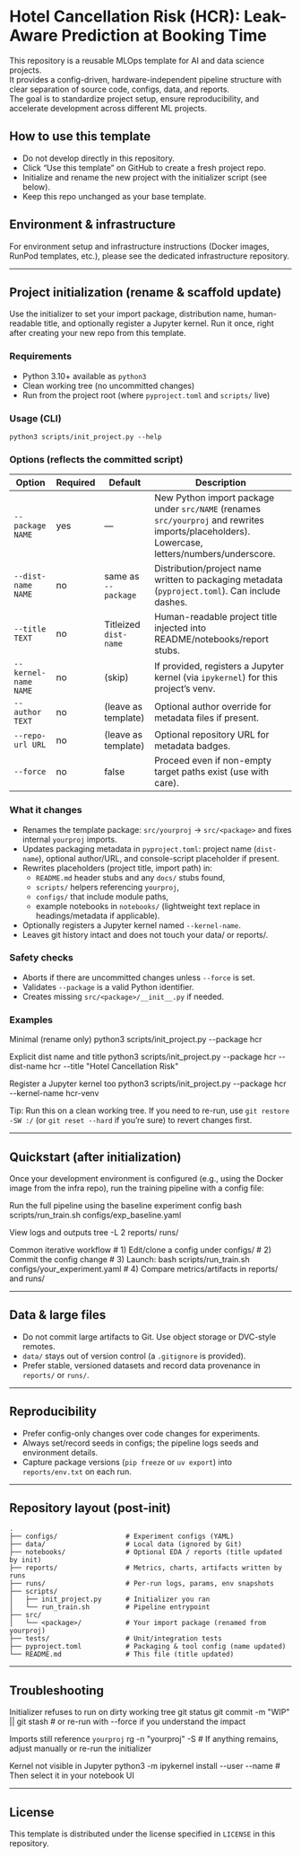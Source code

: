 # Hotel Cancellation Risk (HCR): Leak-Aware Prediction at Booking Time

This repository is a reusable MLOps template for AI and data science projects.  
It provides a config-driven, hardware-independent pipeline structure with clear separation of source code, configs, data, and reports.  
The goal is to standardize project setup, ensure reproducibility, and accelerate development across different ML projects.

## How to use this template
- Do not develop directly in this repository.
- Click “Use this template” on GitHub to create a fresh project repo.
- Initialize and rename the new project with the initializer script (see below).
- Keep this repo unchanged as your base template.

## Environment & infrastructure
For environment setup and infrastructure instructions (Docker images, RunPod templates, etc.), please see the dedicated infrastructure repository.

---

## Project initialization (rename & scaffold update)

Use the initializer to set your import package, distribution name, human-readable title, and optionally register a Jupyter kernel. Run it once, right after creating your new repo from this template.

### Requirements
- Python 3.10+ available as `python3`
- Clean working tree (no uncommitted changes)
- Run from the project root (where `pyproject.toml` and `scripts/` live)

### Usage (CLI)
    python3 scripts/init_project.py --help

### Options (reflects the committed script)
| Option | Required | Default | Description |
|-------|----------|---------|-------------|
| `--package NAME` | yes | — | New Python import package under `src/NAME` (renames `src/yourproj` and rewrites imports/placeholders). Lowercase, letters/numbers/underscore. |
| `--dist-name NAME` | no | same as `--package` | Distribution/project name written to packaging metadata (`pyproject.toml`). Can include dashes. |
| `--title TEXT` | no | Titleized `dist-name` | Human-readable project title injected into README/notebooks/report stubs. |
| `--kernel-name NAME` | no | (skip) | If provided, registers a Jupyter kernel (via `ipykernel`) for this project’s venv. |
| `--author TEXT` | no | (leave as template) | Optional author override for metadata files if present. |
| `--repo-url URL` | no | (leave as template) | Optional repository URL for metadata badges. |
| `--force` | no | false | Proceed even if non-empty target paths exist (use with care). |

### What it changes
- Renames the template package: `src/yourproj` → `src/<package>` and fixes internal `yourproj` imports.
- Updates packaging metadata in `pyproject.toml`: project name (`dist-name`), optional author/URL, and console-script placeholder if present.
- Rewrites placeholders (project title, import path) in:
  - `README.md` header stubs and any `docs/` stubs found,
  - `scripts/` helpers referencing `yourproj`,
  - `configs/` that include module paths,
  - example notebooks in `notebooks/` (lightweight text replace in headings/metadata if applicable).
- Optionally registers a Jupyter kernel named `--kernel-name`.
- Leaves git history intact and does not touch your data/ or reports/.

### Safety checks
- Aborts if there are uncommitted changes unless `--force` is set.
- Validates `--package` is a valid Python identifier.
- Creates missing `src/<package>/__init__.py` if needed.

### Examples

Minimal (rename only)
    python3 scripts/init_project.py --package hcr

Explicit dist name and title
    python3 scripts/init_project.py --package hcr --dist-name hcr --title "Hotel Cancellation Risk"

Register a Jupyter kernel too
    python3 scripts/init_project.py --package hcr --kernel-name hcr-venv

Tip: Run this on a clean working tree. If you need to re-run, use `git restore -SW :/` (or `git reset --hard` if you’re sure) to revert changes first.

---

## Quickstart (after initialization)

Once your development environment is configured (e.g., using the Docker image from the infra repo), run the training pipeline with a config file:

Run the full pipeline using the baseline experiment config
    bash scripts/run_train.sh configs/exp_baseline.yaml

View logs and outputs
    tree -L 2 reports/ runs/

Common iterative workflow
    # 1) Edit/clone a config under configs/
    # 2) Commit the config change
    # 3) Launch: bash scripts/run_train.sh configs/your_experiment.yaml
    # 4) Compare metrics/artifacts in reports/ and runs/

---

## Data & large files
- Do not commit large artifacts to Git. Use object storage or DVC-style remotes.
- `data/` stays out of version control (a `.gitignore` is provided).
- Prefer stable, versioned datasets and record data provenance in `reports/` or `runs/`.

---

## Reproducibility
- Prefer config-only changes over code changes for experiments.
- Always set/record seeds in configs; the pipeline logs seeds and environment details.
- Capture package versions (`pip freeze` or `uv export`) into `reports/env.txt` on each run.

---

## Repository layout (post-init)
    .
    ├── configs/                 # Experiment configs (YAML)
    ├── data/                    # Local data (ignored by Git)
    ├── notebooks/               # Optional EDA / reports (title updated by init)
    ├── reports/                 # Metrics, charts, artifacts written by runs
    ├── runs/                    # Per-run logs, params, env snapshots
    ├── scripts/
    │   ├── init_project.py      # Initializer you ran
    │   └── run_train.sh         # Pipeline entrypoint
    ├── src/
    │   └── <package>/           # Your import package (renamed from yourproj)
    ├── tests/                   # Unit/integration tests
    ├── pyproject.toml           # Packaging & tool config (name updated)
    └── README.md                # This file (title updated)

---

## Troubleshooting

Initializer refuses to run on dirty working tree
    git status
    git commit -m "WIP" || git stash
    # or re-run with --force if you understand the impact

Imports still reference `yourproj`
    rg -n "yourproj" -S
    # If anything remains, adjust manually or re-run the initializer

Kernel not visible in Jupyter
    python3 -m ipykernel install --user --name <kernel-name>
    # Then select it in your notebook UI

---

## License
This template is distributed under the license specified in `LICENSE` in this repository.

